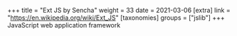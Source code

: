 +++
title = "Ext JS by Sencha"
weight = 33
date = 2021-03-06
[extra]
link = "https://en.wikipedia.org/wiki/Ext_JS"
[taxonomies]
groups = ["jslib"]
+++
JavaScript web application framework

